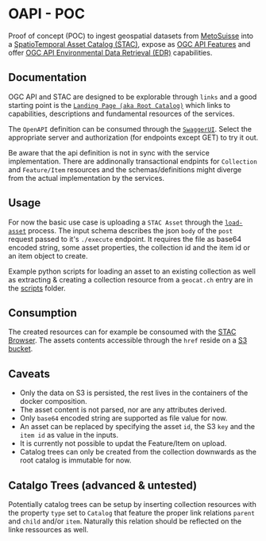 # OAPI - POC

Proof of concept (POC) to ingest geospatial datasets from [MetoSuisse](https://www.meteoswiss.admin.ch/home.html) into a [SpatioTemporal Asset Catalog (STAC)](https://stacspec.org/), expose as [OGC API Features](https://ogcapi.ogc.org/features) and offer [OGC API Environmental Data Retrieval (EDR)](https://ogcapi.ogc.org/edr) capabilities.

## Documentation

OGC API and STAC are designed to be explorable through `links` and a good starting point is the [`Landing Page (aka Root Catalog)`](https://poc.meteoschweiz-poc.swisstopo.cloud/) which links to capabilities, descriptions and fundamental resources of the services.

The `OpenAPI` definition can be consumed through the [`SwaggerUI`](https://poc.meteoschweiz-poc.swisstopo.cloud/swagger). Select the appropriate server and authorization (for endpoints except GET) to try it out.

Be aware that the api definition is not in sync with the service implementation. There are addinonally transactional endpints for `Collection` and `Feature/Item` resources and the schemas/definitions might diverge from the actual implementation by the services.

## Usage

For now the basic use case is uploading a `STAC Asset` through the [`load-asset`](https://poc.meteoschweiz-poc.swisstopo.cloud/processes/load-asset) process. The input schema describes the json `body` of the `post` request passed to it's `./execute` endpoint. It requires the file as base64 encoded string, some asset properties, the collection id and the item id or an item object to create.

Example python scripts for loading an asset to an existing collection as well as extracting & creating a collection resource from a `geocat.ch` entry are in the [scripts](scripts) folder.

## Consumption

The created resources can for example be consoumed with the [STAC Browser](https://radiantearth.github.io/stac-browser/#/external/poc.meteoschweiz-poc.swisstopo.cloud/). The assets contents accessible through the `href` reside on a [S3 bucket](http://met-oapi-poc.s3.amazonaws.com/).

## Caveats

* Only the data on S3 is persisted, the rest lives in the containers of the docker composition.
* The asset content is not parsed, nor are any attributes derived.
* Only `base64` encoded string are supported as file value for now.
* An asset can be replaced by specifying the asset `id`, the S3 `key` and the `item id` as value in the inputs.
* It is currently not possible to updat the Feature/Item on upload.
* Catalog trees can only be created from the collection downwards as the root catalog is immutable for now.

## Catalgo Trees (advanced & untested)

Potentially catalog trees can be setup by inserting collection resources with the property `type` set to `Catalog` that feature the proper link relations `parent` and `child` and/or `item`. Naturally this relation should be reflected on the linke ressources as well.
